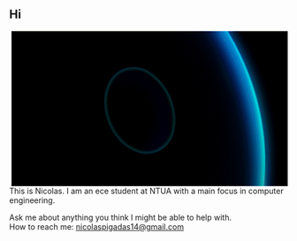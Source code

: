 ## Hi  
<p><img align="right" alt="gif" src="https://github.com/NIcolasp14/NIcolasp14/blob/main/giphy.gif" /></p> 
This is Nicolas. I am an ece student at NTUA with a main focus in computer engineering.  

Ask me about anything you think I might be able to help with.  
How to reach me: [nicolaspigadas14@gmail.com](mailto:nicolaspigadas14@gmail.com)

<!--
**NIcolasp14/NIcolasp14** is a ✨ _special_ ✨ repository because its `README.md` (this file) appears on your GitHub profile.

Here are some ideas to get you started:

- 🔭 I’m currently working on ...
- 🌱 I’m currently learning ...
- 👯 I’m looking to collaborate on ...
- 🤔 I’m looking for help with ...
- 💬 Ask me about ...
- 📫 How to reach me: ...
- 😄 Pronouns: ...
- ⚡ Fun fact: ...
-->
